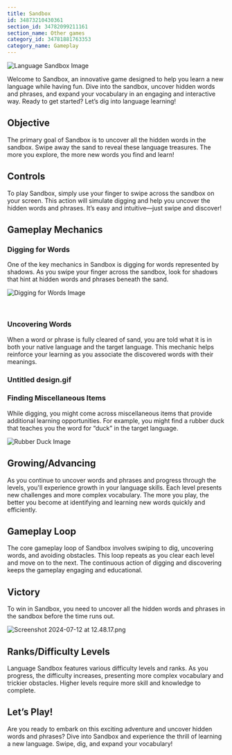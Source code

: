 ```yaml
---
title: Sandbox
id: 34873210430361
section_id: 34782099211161
section_name: Other games
category_id: 34781881763353
category_name: Gameplay
---
```

![Language Sandbox Image](https://help.studycat.com/hc/article_attachments/34873193987353)


Welcome to Sandbox, an innovative game designed to help you learn a new language while having fun. Dive into the sandbox, uncover hidden words and phrases, and expand your vocabulary in an engaging and interactive way. Ready to get started? Let’s dig into language learning!


## Objective


The primary goal of Sandbox is to uncover all the hidden words in the sandbox. Swipe away the sand to reveal these language treasures. The more you explore, the more new words you find and learn!


## Controls


To play Sandbox, simply use your finger to swipe across the sandbox on your screen. This action will simulate digging and help you uncover the hidden words and phrases. It’s easy and intuitive—just swipe and discover!


## Gameplay Mechanics


### Digging for Words


One of the key mechanics in Sandbox is digging for words represented by shadows. As you swipe your finger across the sandbox, look for shadows that hint at hidden words and phrases beneath the sand.


![Digging for Words Image](https://help.studycat.com/hc/article_attachments/34873193990169)


 


### Uncovering Words


When a word or phrase is fully cleared of sand, you are told what it is in both your native language and the target language. This mechanic helps reinforce your learning as you associate the discovered words with their meanings.


### Untitled design.gif


### Finding Miscellaneous Items


While digging, you might come across miscellaneous items that provide additional learning opportunities. For example, you might find a rubber duck that teaches you the word for “duck” in the target language.


![Rubber Duck Image](https://help.studycat.com/hc/article_attachments/34873210402585)


## Growing/Advancing


As you continue to uncover words and phrases and progress through the levels, you'll experience growth in your language skills. Each level presents new challenges and more complex vocabulary. The more you play, the better you become at identifying and learning new words quickly and efficiently.


## Gameplay Loop


The core gameplay loop of Sandbox involves swiping to dig, uncovering words, and avoiding obstacles. This loop repeats as you clear each level and move on to the next. The continuous action of digging and discovering keeps the gameplay engaging and educational.


## Victory


To win in Sandbox, you need to uncover all the hidden words and phrases in the sandbox before the time runs out.


![Screenshot 2024-07-12 at 12.48.17.png](https://help.studycat.com/hc/article_attachments/34967564471577)


## Ranks/Difficulty Levels


Language Sandbox features various difficulty levels and ranks. As you progress, the difficulty increases, presenting more complex vocabulary and trickier obstacles. Higher levels require more skill and knowledge to complete.


## Let’s Play!


Are you ready to embark on this exciting adventure and uncover hidden words and phrases? Dive into Sandbox and experience the thrill of learning a new language. Swipe, dig, and expand your vocabulary!

